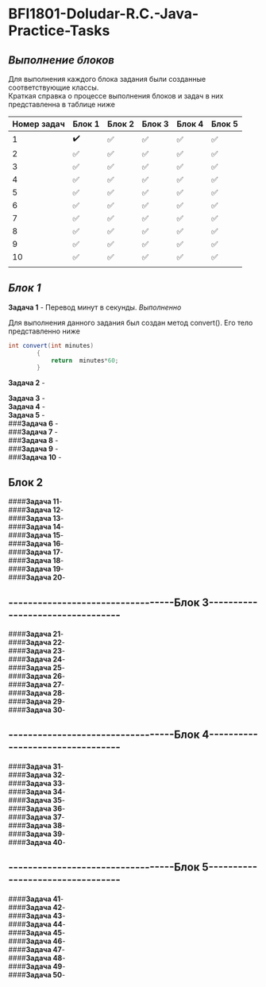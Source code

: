 # BFI1801-Doludar-R.C.-Java-Practice-Tasks

___Выполнение блоков___  
-
Для выполнения каждого блока задания были созданные соответствующие классы.  
Краткая справка о процессе выполнения блоков и задач в них представленна в таблице ниже

|Номер задач|Блок 1|Блок 2|Блок 3|Блок 4|Блок 5|
|-----------|------|------|------|------|------|
|   1       |:heavy_check_mark:|:white_check_mark:| :white_check_mark:|:white_check_mark:|:white_check_mark:|
|   2       |:white_check_mark:|:white_check_mark:|:white_check_mark:|:white_check_mark:|:white_check_mark:|
|   3       |:white_check_mark:|:white_check_mark:|:white_check_mark:|:white_check_mark:|:white_check_mark:|
|   4       |:white_check_mark:|:white_check_mark:|:white_check_mark:|:white_check_mark:|:white_check_mark:|
|   5       |:white_check_mark:|:white_check_mark:|:white_check_mark:|:white_check_mark:|:white_check_mark:|
|   6       |:white_check_mark:|:white_check_mark:|:white_check_mark:|:white_check_mark:|:white_check_mark:|
|   7       |:white_check_mark:|:white_check_mark:|:white_check_mark:|:white_check_mark:|:white_check_mark:|
|   8       |:white_check_mark:|:white_check_mark:|:white_check_mark:|:white_check_mark:|:white_check_mark:|
|   9       |:white_check_mark:|:white_check_mark:|:white_check_mark:|:white_check_mark:|:white_check_mark:|
|   10      |:white_check_mark:|:white_check_mark:|:white_check_mark:|:white_check_mark:|:white_check_mark:|
|           |
___Блок 1___
-

__Задача 1__ - Перевод минут в секунды. _Выполненно_

Для выполнения данного задания был создан метод convert(). Его тело представленно ниже
```java
int convert(int minutes)
        {
            return  minutes*60;
        } 
```
__Задача 2__ -  

__Задача 3__ -  
__Задача 4__ -  
__Задача 5__ -  
###__Задача 6__ -  
###__Задача 7__ -  
###__Задача 8__ -  
###__Задача 9__ -  
###__Задача 10__ -  

Блок 2
-

####__Задача 11__-  
####__Задача 12__-  
####__Задача 13__-  
####__Задача 14__-  
####__Задача 15__-  
####__Задача 16__-  
####__Задача 17__-  
####__Задача 18__-  
####__Задача 19__-  
####__Задача 20__-  

----------------------------------Блок 3---------------------------------
-

####__Задача 21__-  
####__Задача 22__-  
####__Задача 23__-  
####__Задача 24__-  
####__Задача 25__-  
####__Задача 26__-  
####__Задача 27__-  
####__Задача 28__-  
####__Задача 29__-  
####__Задача 30__-  

----------------------------------Блок 4---------------------------------
-

####__Задача 31__-  
####__Задача 32__-  
####__Задача 33__-  
####__Задача 34__-  
####__Задача 35__-  
####__Задача 36__-  
####__Задача 37__-  
####__Задача 38__-  
####__Задача 39__-  
####__Задача 40__-  

----------------------------------Блок 5---------------------------------
-
####__Задача 41__-  
####__Задача 42__-  
####__Задача 43__-  
####__Задача 44__-  
####__Задача 45__-  
####__Задача 46__-  
####__Задача 47__-  
####__Задача 48__-  
####__Задача 49__-  
####__Задача 50__-  
